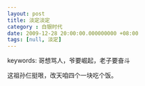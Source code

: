 ```yaml
---
layout: post 
title: 淡定淡定
category : 白银时代
date: 2009-12-28 20:00:00.000000000 +08:00
tags: [null, 淡定]
---
```


keywords: 哥想骂人，爷要崛起，老子要奋斗

这祖孙仨挺哏，改天咱四个一块吃个饭。

